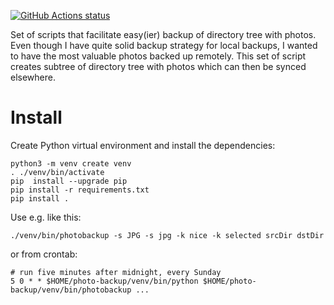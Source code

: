 <a href="https://github.com/vladak/photo-backup"><img alt="GitHub Actions status" src="https://github.com/vladak/photo-backup/workflows/Main%20workflow/badge.svg"></a>

Set of scripts that facilitate easy(ier) backup of directory tree with photos.
Even though I have quite solid backup strategy for local backups, I wanted to
have the most valuable photos backed up remotely. This set of script creates
subtree of directory tree with photos which can then be synced elsewhere.

# Install

Create Python virtual environment and install the dependencies:

```
python3 -m venv create venv
. ./venv/bin/activate
pip  install --upgrade pip
pip install -r requirements.txt
pip install .
```

Use e.g. like this:

```
./venv/bin/photobackup -s JPG -s jpg -k nice -k selected srcDir dstDir
```

or from crontab:

```
# run five minutes after midnight, every Sunday
5 0 * * $HOME/photo-backup/venv/bin/python $HOME/photo-backup/venv/bin/photobackup ...
```
